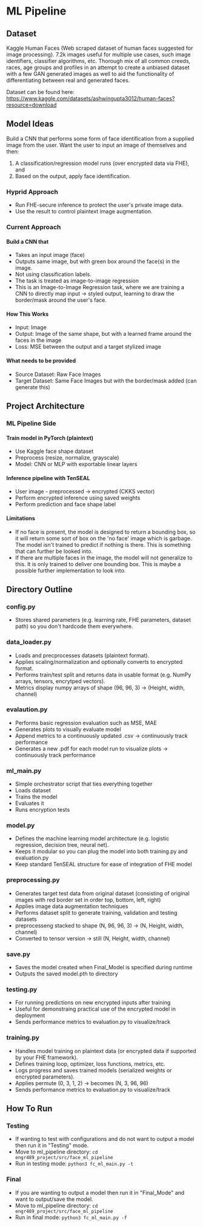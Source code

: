# ML Pipeline

## Dataset

Kaggle Human Faces (Web scraped dataset of human faces suggested for image processing). 7.2k images useful for multiple use cases, such image identifiers, classifier algorithms, etc. Thorough mix of all common creeds, races, age groups and profiles in an attempt to create a unbiased dataset with a few GAN generated images as well to aid the functionality of differentiating between real and generated faces.

Dataset can be found here: <https://www.kaggle.com/datasets/ashwingupta3012/human-faces?resource=download>

## Model Ideas

Build a CNN that performs some form of face identification from a supplied image from the user. Want the user to input an image of themselves and then:

1. A classification/regression model runs (over encrypted data via FHE), and
1. Based on the output, apply face identification.

### Hyprid Approach

- Run FHE-secure inference to protect the user's private image data.
- Use the result to control plaintext image augmentation.

### Current Approach

#### Build a CNN that

- Takes an input image (face)
- Outputs same image, but with green box around the face(s) in the image.
- Not using classification labels.
- The task is treated as image-to-image regression
- This is an Image-to-Image Regression task, where we are training a CNN to directly map input -> styled output, learning to draw the border/mask around the user's face.

#### How This Works

- Input: Image
- Output: Image of the same shape, but with a learned frame around the faces in the image
- Loss: MSE between the output and a target stylized image

#### What needs to be provided

- Source Dataset: Raw Face Images
- Target Dataset: Same Face Images but with the border/mask added (can generate this)

## Project Architecture

### ML Pipeline Side

#### Train model in PyTorch (plaintext)

- Use Kaggle face shape dataset
- Preprocess (resize, normalize, grayscale)
- Model: CNN or MLP with exportable linear layers

#### Inference pipeline with TenSEAL

- User image - preprocessed -> encrypted (CKKS vector)
- Perform encrypted inference using saved weights
- Perform prediction and face shape label

#### Limitations

- If no face is present, the model is designed to return a bounding box, so it will return some sort of box on the 'no face' image which is garbage. The model isn't trained to predict if nothing is there. This is something that can further be looked into.
- If there are multiple faces in the image, the model will not generalize to this. It is only trained to deliver one bounding box. This is maybe a possible further implementation to look into.

## Directory Outline

### config.py

- Stores shared parameters (e.g. learning rate, FHE parameters, dataset path) so you don't hardcode them everywhere.

### data_loader.py

- Loads and precprocesses datasets (plaintext format).
- Applies scaling/normalization and optionally converts to encrypted format.
- Performs train/test split and returns data in usable format (e.g. NumPy arrays, tensors, encrytped vectors).
- Metrics display numpy arrays of shape (96, 96, 3) -> (Height, width, channel)

### evalaution.py

- Performs basic regression evaluation such as MSE, MAE
- Generates plots to visually evaluate model
- Append metrics to a continuously updated .csv -> continuously track performance
- Generates a new .pdf for each model run to visualize plots -> continuously track performance

### ml_main.py

- Simple orchestrator script that ties everything together
- Loads dataset
- Trains the model
- Evaluates it
- Runs encryption tests

### model.py

- Defines the machine learning model architecture (e.g. logistic regression, decision tree, neural net).
- Keeps it modular so you can plug the model into both training.py and evaluation.py
- Keep standard TenSEAL structure for ease of integration of FHE model

### preprocessing.py

- Generates target test data from original dataset (consisting of original images with red border set in order top, bottom, left, right)
- Applies image data augmentation techniques
- Performs dataset split to generate training, validation and testing datasets
- preprocesseng stacked to shape (N, 96, 96, 3) -> (N, Height, width, channel)
- Converted to tensor version -> still (N, Height, width, channel)

### save.py

- Saves the model created when Final_Model is specified during runtime
- Outputs the saved model.pth to directory

### testing.py

- For running predictions on new encrypted inputs after training
- Useful for demonstraing practical use of the encrypted model in deployment
- Sends performance metrics to evaluation.py to visualize/track

### training.py

- Handles model training on plaintext data (or encrypted data if supported by your FHE framework).
- Defines training loop, optimizer, loss functions, metrics, etc.
- Logs progress and saves trained models (serialized weights or encrypted parameters).
- Applies permute (0, 3, 1, 2) -> becomes (N, 3, 96, 96)
- Sends performance metrics to evaluation.py to visualize/track

## How To Run

### Testing

- If wanting to test with configurations and do not want to output a model then run it in "Testing" mode.
- Move to ml_pipeline directory: `cd engr489_project/src/face_ml_pipeline`
- Run in testing mode: `python3 fc_ml_main.py -t`

### Final

- If you are wanting to output a model then run it in "Final_Mode" and want to output/save the model.
- Move to ml_pipeline directory: `cd engr489_project/src/face_ml_pipeline`
- Run in final mode: `python3 fc_ml_main.py -f`
